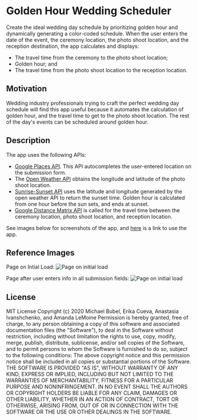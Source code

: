 # Golden Hour Wedding Scheduler #
Create the ideal wedding day schedule by prioritizing golden hour and dynamically generating a color-coded schedule. When the user enters the date of the event, the ceremony location, the photo shoot location, and the reception destination, the app calculates and displays: 

* The travel time from the ceremony to the photo shoot location;
* Golden hour; and
* The travel time from the photo shoot location to the reception location. 

## Motivation ##

Wedding industry professionals trying to craft the perfect wedding day schedule will find this app useful because it automates the calculation of golden hour, and the travel time to get to the photo shoot location. The rest of the day's events can be scheduled around golden hour. 

## Description ##

The app uses the following APIs:
* [Google Places API](https://developers.google.com/places/web-service/autocomplete). This API autocompletes the user-entered location on the submission form.
* The [Open Weather API](https://openweathermap.org/api) obtains the longitude and latitude of the photo shoot location. 
* [Sunrise-Sunset API](https://sunrise-sunset.org/api) uses the latitude and longitude generated by the open weather API to return the sunset time. Golden hour is calculated from one hour before the sun sets, and ends at sunset.  
* [Google Distance Matrix API](https://developers.google.com/maps/documentation/distance-matrix/start) is called for the travel time between the ceremony location, photo shoot location, and reception location.  

See images below for screenshots of the app, and [here](https://mbubel.github.io/projectwedding/) is a link to use the app.

## Reference Images
Page on Intial Load: ![Page on initial load](octodex.github.com/images/page-on-load.png) 

Page after user enters info in all submission fields: ![Page on initial load](octodex.github.com/images/page-after-user-submission.png) 


## License
MIT License
Copyright (c) 2020 Michael Bubel, Erika Cueva, Anastasia Ivanshchenko, and Amanda LeMoine
Permission is hereby granted, free of charge, to any person obtaining a copy
of this software and associated documentation files (the "Software"), to deal
in the Software without restriction, including without limitation the rights
to use, copy, modify, merge, publish, distribute, sublicense, and/or sell
copies of the Software, and to permit persons to whom the Software is
furnished to do so, subject to the following conditions:
The above copyright notice and this permission notice shall be included in all
copies or substantial portions of the Software.
THE SOFTWARE IS PROVIDED "AS IS", WITHOUT WARRANTY OF ANY KIND, EXPRESS OR
IMPLIED, INCLUDING BUT NOT LIMITED TO THE WARRANTIES OF MERCHANTABILITY,
FITNESS FOR A PARTICULAR PURPOSE AND NONINFRINGEMENT. IN NO EVENT SHALL THE
AUTHORS OR COPYRIGHT HOLDERS BE LIABLE FOR ANY CLAIM, DAMAGES OR OTHER
LIABILITY, WHETHER IN AN ACTION OF CONTRACT, TORT OR OTHERWISE, ARISING FROM,
OUT OF OR IN CONNECTION WITH THE SOFTWARE OR THE USE OR OTHER DEALINGS IN THE
SOFTWARE.
